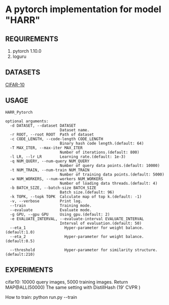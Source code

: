 # A pytorch implementation for model "HARR" 

## REQUIREMENTS
1. pytorch 1.10.0
2. loguru

## DATASETS
[CIFAR-10](http://www.cs.toronto.edu/~kriz/cifar-10-python.tar.gz)

## USAGE
```
HARR_Pytorch

optional arguments:
  -d DATASET, --dataset DATASET
                        Dataset name.
  -r ROOT, --root ROOT  Path of dataset
  -c CODE_LENGTH, --code-length CODE_LENGTH
                        Binary hash code length.(default: 64)
  -T MAX_ITER, --max-iter MAX_ITER
                        Number of iterations.(default: 800)
  -l LR, --lr LR        Learning rate.(default: 1e-3)
  -q NUM_QUERY, --num-query NUM_QUERY
                        Number of query data points.(default: 10000)
  -t NUM_TRAIN, --num-train NUM_TRAIN
                        Number of training data points.(default: 5000)
  -w NUM_WORKERS, --num-workers NUM_WORKERS
                        Number of loading data threads.(default: 4)
  -b BATCH_SIZE, --batch-size BATCH_SIZE
                        Batch size.(default: 96)
  -k TOPK, --topk TOPK  Calculate map of top k.(default: -1)
  -v, --verbose         Print log.
  --train               Training mode.
  --evaluate            Evaluate mode.
  -g GPU, --gpu GPU     Using gpu.(default: 2)
  -e EVALUATE_INTERVAL, --evaluate-interval EVALUATE_INTERVAL
                        Interval of evaluation.(default: 50)
  --eta_1                 Hyper-parameter for weight balance. (default:1.0)
  --eta_2                 Hyper-parameter for weight balance. (default:0.5)

  --threshold             Hyper-parameter for similarity structure. (default:210)
  ```



## EXPERIMENTS
cifar10: 10000 query images, 5000 training images. Return MAP@ALL(50000) The same setting with DistillHash (19' CVPR )

How to train: python run.py --train 
